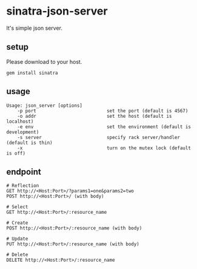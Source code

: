 # sinatra-json-server
It's simple json server.
## setup
Please download to your host.
```
gem install sinatra
```

## usage
```
Usage: json_server [options]
    -p port                          set the port (default is 4567)
    -o addr                          set the host (default is localhost)
    -e env                           set the environment (default is development)
    -s server                        specify rack server/handler (default is thin)
    -x                               turn on the mutex lock (default is off)
```

## endpoint
```
# Reflection
GET http://<Host:Port>/?params1=one&params2=two
POST http://<Host:Port>/ (with body)

# Select
GET http://<Host:Port>/:resource_name

# Create
POST http://<Host:Port>/:resource_name (with body)

# Update
PUT http://<Host:Port>/:resource_name (with body)

# Delete
DELETE http://<Host:Port>/:resource_name
```
